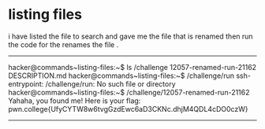 # listing files 
i have listed the file to search and gave me the file that is renamed then run the code for the renames the file .

***
hacker@commands~listing-files:~$ ls /challenge
12057-renamed-run-21162  DESCRIPTION.md
hacker@commands~listing-files:~$ /challenge/run
ssh-entrypoint: /challenge/run: No such file or directory
hacker@commands~listing-files:~$ /challenge/12057-renamed-run-21162
Yahaha, you found me! Here is your flag:
pwn.college{UfyCYTW8w6tvgGzdEwc6aD3CKNc.dhjM4QDL4cDO0czW}
***
